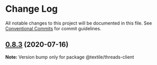 # Change Log

All notable changes to this project will be documented in this file.
See [Conventional Commits](https://conventionalcommits.org) for commit guidelines.

## [0.8.3](https://github.com/textileio/js-threads/compare/@textile/threads-client@0.8.2...@textile/threads-client@0.8.3) (2020-07-16)

**Note:** Version bump only for package @textile/threads-client
